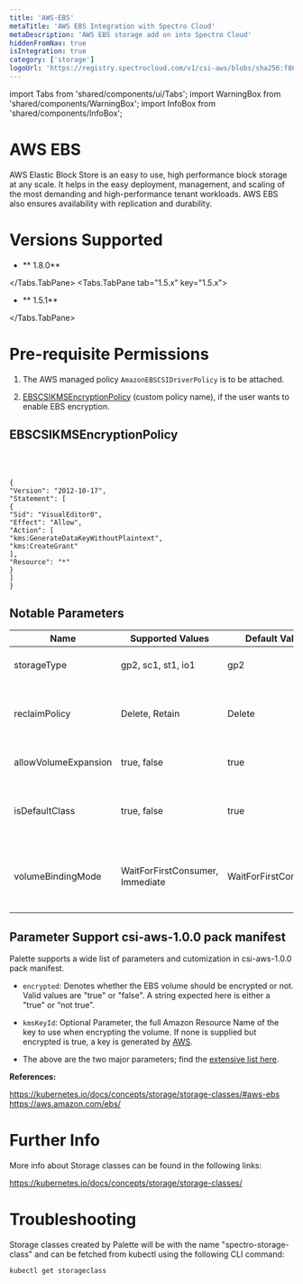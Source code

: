 ```yaml
---
title: 'AWS-EBS'
metaTitle: 'AWS EBS Integration with Spectro Cloud'
metaDescription: 'AWS EBS storage add on into Spectro Cloud'
hiddenFromNav: true
isIntegration: true
category: ['storage']
logoUrl: 'https://registry.spectrocloud.com/v1/csi-aws/blobs/sha256:f86813591b3b63b3afcf0a604a7c8c715660448585e89174908f3c6a421ad8d8?type=image/png'
---
```


import Tabs from 'shared/components/ui/Tabs';
import WarningBox from 'shared/components/WarningBox';
import InfoBox from 'shared/components/InfoBox';


# AWS EBS

AWS Elastic Block Store is an easy to use, high performance block storage at any scale. It helps in the easy deployment, management, and scaling of the most demanding and high-performance tenant workloads. AWS EBS also ensures availability with replication and durability.

# Versions Supported

<Tabs>
<Tabs.TabPane tab="1.8.x" key="1.8.x">

* ** 1.8.0**

</Tabs.TabPane>
<Tabs.TabPane tab="1.5.x" key="1.5.x">

* ** 1.5.1**

</Tabs.TabPane>
</Tabs>

# Pre-requisite Permissions

1. The AWS managed policy `AmazonEBSCSIDriverPolicy` is to be attached.


2. [EBSCSIKMSEncryptionPolicy](/integrations/aws-ebs#ebscsikmsencryptionpolicy) (custom policy name), if the user wants to enable EBS encryption.


## EBSCSIKMSEncryptionPolicy

<br />
<br />

```
{
"Version": "2012-10-17",
"Statement": [
{
"Sid": "VisualEditor0",
"Effect": "Allow",
"Action": [
"kms:GenerateDataKeyWithoutPlaintext",
"kms:CreateGrant"
],
"Resource": "*"
}
]
}
```

## Notable Parameters

| Name | Supported Values | Default Value | Description |
| --- | --- | --- | --- |
| storageType | gp2, sc1, st1, io1 | gp2 | AWS Volume type to be used |
| reclaimPolicy | Delete, Retain | Delete | Defines whether volumes will be retained or deleted |
| allowVolumeExpansion | true, false | true | Flag to allow resizing volume |
| isDefaultClass |  true, false | true | Flag to denote if this StorageClass will be the default |
| volumeBindingMode | WaitForFirstConsumer, Immediate | WaitForFirstConsumer | Controls when volumeBinding and dynamic provisioning should happen |

## Parameter Support csi-aws-1.0.0 pack manifest

Palette supports a wide list of parameters and cutomization in csi-aws-1.0.0 pack manifest.

* `encrypted`: Denotes whether the EBS volume should be encrypted or not. Valid values are "true" or "false". A string  expected here is either a "true" or “not true”.

* `kmsKeyId`: Optional Parameter, the full Amazon Resource Name of the key to use when encrypting the volume. If none is supplied but encrypted is true, a key is generated by [AWS](https://kubernetes.io/docs/concepts/storage/storage-classes/#aws-ebs).

* The above are the two major parameters; find the [extensive list here](https://github.com/kubernetes-sigs/aws-ebs-csi-driver#createvolume-parameters). 

**References:**

https://kubernetes.io/docs/concepts/storage/storage-classes/#aws-ebs
https://aws.amazon.com/ebs/


# Further Info

More info about Storage classes can be found in the following links:

https://kubernetes.io/docs/concepts/storage/storage-classes/

# Troubleshooting

Storage classes created by Palette will be with the name "spectro-storage-class" and can be fetched from kubectl using the following CLI command:

```bash
kubectl get storageclass
```
